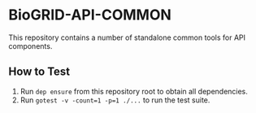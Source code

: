 # BioGRID-API-COMMON
This repository contains a number of standalone common tools for API components.

## How to Test
1. Run `dep ensure` from this repository root to obtain all dependencies.
2. Run `gotest -v -count=1 -p=1 ./...` to run the test suite.